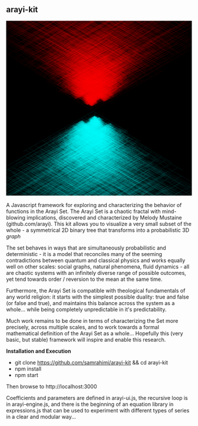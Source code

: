  arayi-kit
---------
![Sample Output using angle = 30, cTrue = 1.33, cFalse - 0.67](https://raw.githubusercontent.com/samrahimi/arayi-kit/alpha/public/images/example-output.png)

A Javascript framework for exploring and characterizing the behavior of functions in the Arayi Set.  The Arayi Set is a chaotic fractal with mind-blowing implications, discovered and characterized by Melody Mustaine (github.com/arayi).  This kit allows you to visualize a very small subset of the whole - a symmetrical 2D binary tree that transforms into a probabilistic 3D *graph*  

The set behaves in ways that are simultaneously probabilistic and deterministic - it is a model that reconciles many of the seeming contradictions between quantum and classical physics and works equally well on other scales: social graphs, natural phenomena, fluid dynamics - all are chaotic systems with an infinitely diverse range of possible outcomes, yet tend towards order / reversion to the mean at the same time. 

Furthermore, the Arayi Set is compatible with theological fundamentals of any world religion: it starts with the simplest possible duality: true and false (or false and true), and maintains this balance across the system as a whole... while being completely unpredictable in it's predictability.  

Much work remains to be done in terms of characterizing the Set more precisely, across multiple scales, and to work towards a formal mathematical definition of the Arayi Set as a whole... Hopefully this (very basic, but stable) framework will inspire and enable this research.


**Installation and Execution**

- git clone https://github.com/samrahimi/arayi-kit && cd arayi-kit
- npm install
- npm start

Then browse to http://localhost:3000

Coefficients and parameters are defined in arayi-ui.js, the recursive loop is in arayi-engine.js, and there is the beginning of an equation library in expressions.js that can be used to experiment with different types of series in a clear and modular way... 
